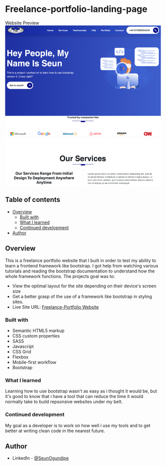 # Freelance-portfolio-landing-page

Website Preview
![image](https://github.com/Seun-works/Freelance-portfolio-landing-page/blob/main/screenshot-images/preview-screenshot.png?raw=true)


## Table of contents

- [Overview](#overview)
  - [Built with](#built-with)
  - [What I learned](#what-i-learned)
  - [Continued development](#continued-development)
- [Author](#author)



## Overview
This is a freelance portfolio website that I built in order to test my ability to learn a frontend framework like bootstrap.  I got help from watching various tutorials and reading the bootstrap documentation to understand how the whole framework functions.
The projects goal was to:
- View the optimal layout for the site depending on their device's screen size
- Get a better grasp of the use of a framework like bootstrap in styling sites.
- Live Site URL: [Freelance-Portfolio Website](https://seun-works.github.io/Freelance-portfolio-landing-page/)


### Built with

- Semantic HTML5 markup
- CSS custom properties
- SASS
- Javascript
- CSS Grid
- Flexbox
- Mobile-first workflow
- Bootstrap


### What I learned 
Learning how to use bootstrap wasn't as easy as i thought it would be, but it's good to know that i have a tool that can reduce the time it would normally take to build repsonsive websites under my belt.



### Continued development

My goal as a developer is to work on how well i use my tools and to get better at writing clean code in the nearest future.


## Author
- LinkedIn - [@SeunOgundipe](https://www.linkedin.com/in/seun-ogundipe)

